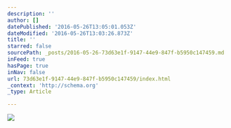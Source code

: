 ```yaml
---
description: ''
author: []
datePublished: '2016-05-26T13:05:01.053Z'
dateModified: '2016-05-26T13:03:26.873Z'
title: ''
starred: false
sourcePath: _posts/2016-05-26-73d63e1f-9147-44e9-847f-b5950c147459.md
inFeed: true
hasPage: true
inNav: false
url: 73d63e1f-9147-44e9-847f-b5950c147459/index.html
_context: 'http://schema.org'
_type: Article

---
```

![](https://the-grid-user-content.s3-us-west-2.amazonaws.com/b8cc1bb5-078e-4483-a20c-f94730a8593b.jpg)